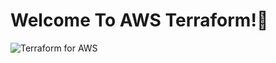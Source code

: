 # Welcome To AWS Terraform!👋

![Terraform for AWS](https://upload.wikimedia.org/wikipedia/commons/thumb/9/93/Amazon_Web_Services_Logo.svg/2560px-Amazon_Web_Services_Logo.svg.png)
